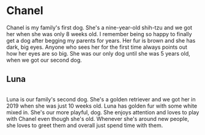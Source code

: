 <!DOCTYPE HTML>
<html>
<head>
  <title>My Two Dogs</title>
</head>
<h1>Chanel</h1>
<p>Chanel is my family's first dog. She's a nine-year-old shih-tzu and we got her when she was only 8 weeks old. I remember being so happy to finally get a dog after begging my parents for years. Her fur is brown and she has dark, big eyes. Anyone who sees her for the first time always points out how her eyes are so big. She was our only dog until she was 5 years old, when we got our second dog.</p>
<h2>Luna</h2>
  <img scr="https://www.icloud.com/iclouddrive/073HVNkaaFGwWn2Thm6h44J4A#IMG_1007"/>
<p>Luna is our family's second dog. She's a golden retriever and we got her in 2019 when she was just 10 weeks old. Luna has golden fur with some white mixed in. She's our more playful, dog. She enjoys attention and loves to play with Chanel even though she's old. Whenever she's around new people, she loves to greet them and overall just spend time with them.</p>
